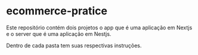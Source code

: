 # ecommerce-pratice

Este repositório contém dois projetos o app que é uma aplicação em Nextjs e o server que é uma aplicação em Nestjs.

Dentro de cada pasta tem suas respectivas instruções.
